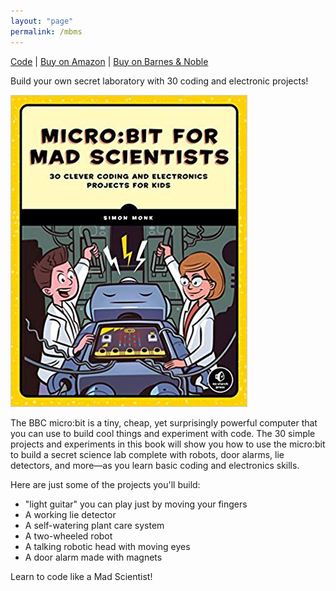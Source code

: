 ```yaml
---
layout: "page"
permalink: /mbms
---
```


[Code](https://github.com/simonmonk/mbms) | [Buy on Amazon](https://www.amazon.com/Micro-bit-Scientists-Simon-Monk/dp/1593279744) | [Buy on Barnes & Noble](https://www.barnesandnoble.com/w/micro-simon-monk/1131649563)

Build your own secret laboratory with 30 coding and electronic projects!

![cover](/assets/images/cover_mbms.jpg)

The BBC micro:bit is a tiny, cheap, yet surprisingly powerful computer that you can use to build cool things and experiment with code. The 30 simple projects and experiments in this book will show you how to use the micro:bit to build a secret science lab complete with robots, door alarms, lie detectors, and more—as you learn basic coding and electronics skills.

Here are just some of the projects you'll build:
- "light guitar" you can play just by moving your fingers
- A working lie detector
- A self-watering plant care system
- A two-wheeled robot
- A talking robotic head with moving eyes
- A door alarm made with magnets

Learn to code like a Mad Scientist!